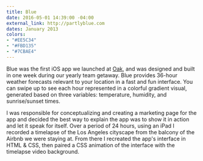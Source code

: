 ```yaml
---
title: Blue
date: 2016-05-01 14:39:00 -04:00
external_link: http://partlyblue.com
dates: January 2013
colors:
- "#EE5C34"
- "#FBD135"
- "#7CBAE4"
---
```


Blue was the first iOS app we launched at [Oak](http://oak.is/thinking/blue), and was designed and built in one week during our yearly team getaway. Blue provides 36-hour weather forecasts relevant to your location in a fast and fun interface. You can swipe up to see each hour represented in a colorful gradient visual, generated based on three variables: temperature, humidity, and sunrise/sunset times.

I was responsible for conceptualizing and creating a marketing page for the app and decided the best way to explain the app was to show it in action and let it speak for itself. Over a period of 24 hours, using an iPad I recorded a timelapse of the Los Angeles cityscape from the balcony of the Airbnb we were staying at. From there I recreated the app's interface in HTML & CSS, then paired a CSS animation of the interface with the timelapse video background.